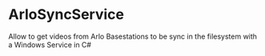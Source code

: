 # ArloSyncService
Allow to get videos from Arlo Basestations to be sync in the filesystem with a Windows Service in C#
